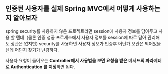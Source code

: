 
## 인증된 사용자를 실제 Spring MVC에서 어떻게 사용하는지 알아보자
spring security를 사용하지 않은 프로젝트라면 session에 사용자 정보를 담아두고 사용 할 텐데 
(물론 인증 성공 프로세스에서 사용자 정보를 session에 따로 담아 관리해도 상관은 없지만)
security를 사용하면 사용자 정보가 인증후 어딘가 보관은 되어있을텐데 어딘지 찾기가 난감하다.

사용자 요청이 들어오는 **Controller에서 사용법을 보면 요청을 받은 메서드의 파라메터로 Authentication 를 지정**하면 된다.